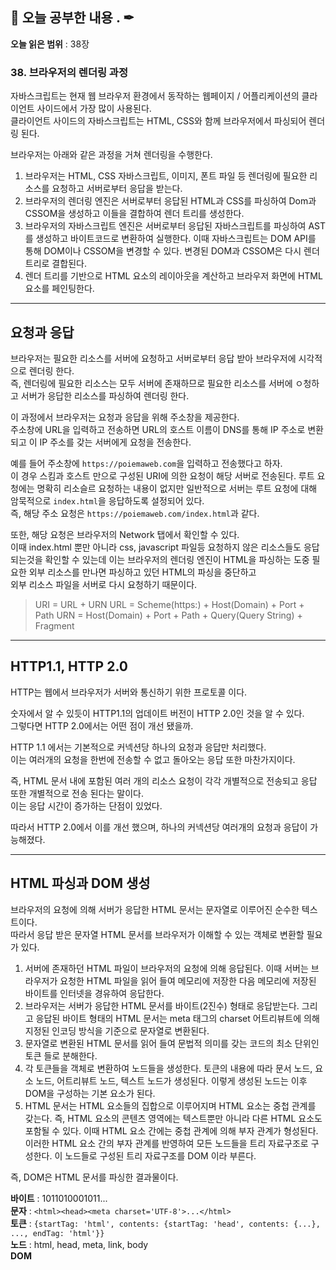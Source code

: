 ## 📕 오늘 공부한 내용 . ✒

**오늘 읽은 범위** : 38장

### 38. 브라우저의 렌더링 과정

자바스크립트는 현재 웹 브라우저 환경에서 동작하는 웹페이지 / 어플리케이션의 클라이언트 사이드에서 가장 많이 사용된다.<br>
클라이언트 사이드의 자바스크립트는 HTML, CSS와 함께 브라우저에서 파싱되어 렌더링 된다.

브라우저는 아래와 같은 과정을 거쳐 렌더링을 수행한다.

1. 브라우저는 HTML, CSS 자바스크립트, 이미지, 폰트 파일 등 렌더링에 필요한 리소스를 요청하고 서버로부터 응답을 받는다.
2. 브라우저의 렌더링 엔진은 서버로부터 응답된 HTML과 CSS를 파싱하여 Dom과 CSSOM을 생성하고 이들을 결합하여 렌더 트리를 생성한다.
3. 브라우저의 자바스크립트 엔진은 서버로부터 응답된 자바스크립트를 파싱하여 AST를 생성하고 바이트코드로 변환하여 실행한다. 이때 자바스크립트는 DOM API를 통해 DOM이나 CSSOM을 변경할 수 있다.
   변경된 DOM과 CSSOM은 다시 렌더 트리로 결합된다.
4. 렌더 트리를 기반으로 HTML 요소의 레이아웃을 계산하고 브라우저 화면에 HTML 요소를 페인팅한다.

---

## 요청과 응답

브라우저는 필요한 리소스를 서버에 요청하고 서버로부터 응답 받아 브라우저에 시각적으로 렌더링 한다.<br>
즉, 렌더링에 필요한 리소스는 모두 서버에 존재하므로 필요한 리소스를 서버에 ㅇ청하고 서버가 응답한 리소스를 파싱하여 렌더링 한다.

이 과정에서 브라우저는 요청과 응답을 위해 주소창을 제공한다.<br>
주소창에 URL을 입력하고 전송하면 URL의 호스트 이름이 DNS를 통해 IP 주소로 변환되고 이 IP 주소를 갖는 서버에게 요청을 전송한다.

예를 들어 주소창에 `https://poiemaweb.com`을 입력하고 전송했다고 하자.<br>
이 경우 스킴과 호스트 만으로 구성된 URI에 의한 요청이 해당 서버로 전송된다. 루트 요청에는 명확히 리소슬르 요청하는 내용이 없지만 일반적으로 서버는 루트 요청에 대해 암묵적으로 `index.html`을 응답하도록 설정되어 있다.<br>
즉, 해당 주소 요청은 `https://poiemaweb.com/index.html`과 같다.

또한, 해당 요청은 브라우저의 Network 탭에서 확인할 수 있다.<br>
이때 index.html 뿐만 아니라 css, javascript 파일등 요청하지 않은 리소스들도 응답되는것을 확인할 수 있는데 이는 브라우저의 렌더링 엔진이 HTML을 파싱하는 도중 필요한 외부 리소스를 만나면 파싱하고 있던 HTML의 파싱을 중단하고<br>
외부 리소스 파일을 서버로 다시 요청하기 때문이다.

> URI = URL + URN
> URL = Scheme(https:) + Host(Domain) + Port + Path
> URN = Host(Domain) + Port + Path + Query(Query String) + Fragment

---

## HTTP1.1, HTTP 2.0

HTTP는 웹에서 브라우저가 서버와 통신하기 위한 프로토콜 이다.

숫자에서 알 수 있듯이 HTTP1.1의 업데이트 버전이 HTTP 2.0인 것을 알 수 있다.<br>
그렇다면 HTTP 2.0에서는 어떤 점이 개선 됐을까.

HTTP 1.1 에서는 기본적으로 커넥션당 하나의 요청과 응답만 처리했다.<br>
이는 여러개의 요청을 한번에 전송할 수 없고 돌아오는 응답 또한 마찬가지이다.

즉, HTML 문서 내에 포함된 여러 개의 리소스 요청이 각각 개별적으로 전송되고 응답 또한 개별적으로 전송 된다는 말이다.<br>
이는 응답 시간이 증가하는 단점이 있었다.

따라서 HTTP 2.0에서 이를 개선 했으며, 하나의 커넥션당 여러개의 요청과 응답이 가능해졌다.

---

## HTML 파싱과 DOM 생성

브라우저의 요청에 의해 서버가 응답한 HTML 문서는 문자열로 이루어진 순수한 텍스트이다.<br>
따라서 응답 받은 문자열 HTML 문서를 브라우저가 이해할 수 있는 객체로 변환할 필요가 있다.

1. 서버에 존재하던 HTML 파일이 브라우저의 요청에 의해 응답된다. 이때 서버는 브라우저가 요청한 HTML 파일을 읽어 들여 메모리에 저장한 다음 메모리에 저장된 바이트를 인터넷을 경유하여 응답한다.
2. 브라우저는 서버가 응답한 HTML 문서를 바이트(2진수) 형태로 응답받는다. 그리고 응답된 바이트 형태의 HTML 문서는 meta 태그의 charset 어트리뷰트에 의해 지정된 인코딩 방식을 기준으로 문자열로 변환된다.
3. 문자열로 변환된 HTML 문서를 읽어 들여 문법적 의미를 갖는 코드의 최소 단위인 토큰 들로 분해한다.
4. 각 토큰들을 객체로 변환하여 노드들을 생성한다. 토큰의 내용에 따라 문서 노드, 요소 노드, 어트리뷰트 노드, 텍스트 노드가 생성된다. 이렇게 생성된 노드는 이후 DOM을 구성하는 기본 요소가 된다.
5. HTML 문서는 HTML 요소들의 집합으로 이루어지며 HTML 요소는 중첩 관계를 갖는다. 즉, HTML 요소의 콘텐츠 영역에는 텍스트뿐만 아니라 다른 HTML 요소도 포함될 수 있다. 이때 HTML 요소 간에는 중첩 관계에 의해 부자 관계가 형성된다.<br>
   이러한 HTML 요소 간의 부자 관계를 반영하여 모든 노드들을 트리 자료구조로 구성한다. 이 노드들로 구성된 트리 자료구조를 DOM 이라 부른다.

즉, DOM은 HTML 문서를 파싱한 결과물이다.

**바이트** : 1011010001011...<br>
**문자** : `<html><head><meta charset='UTF-8'>...</html>`<br>
**토큰** : `{startTag: 'html', contents: {startTag: 'head', contents: {...}, ..., endTag: 'html'}}`<br>
**노드** : html, head, meta, link, body<br>
**DOM**
